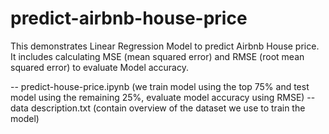 # predict-airbnb-house-price

This demonstrates Linear Regression Model to predict Airbnb House price.
It includes calculating MSE (mean squared error) and RMSE (root mean squared error) to evaluate Model accuracy.

-- predict-house-price.ipynb (we train model using the top 75% and test model using the remaining 25%, evaluate model accuracy using RMSE)
-- data description.txt (contain overview of the dataset we use to train the model)

